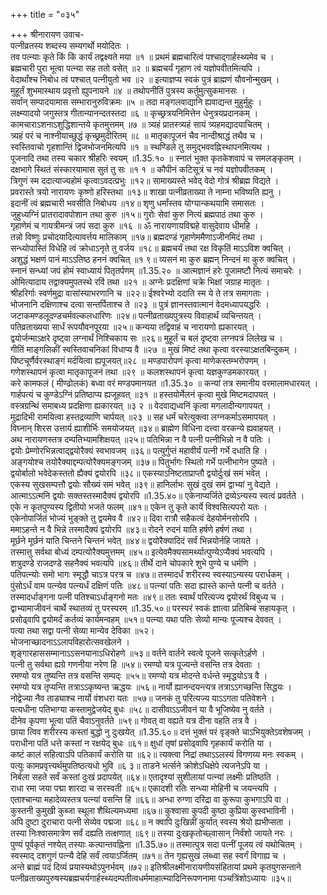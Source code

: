 +++
title = "०३५"

+++
श्रीनारायण उवाच-  
पत्नीव्रतस्य शब्दस्य सम्यगर्थो मयोदितः ।  
तव पत्न्याः कृते किं किं कार्यं तद्वक्ष्यते मया ॥१ ॥
प्रथमं ब्रह्मचारित्वं पश्चाद्गार्हस्थ्यमेव च ।  
ब्रह्मचारी पुरा भूत्वा पत्न्या सह ततो वसेत् ॥२ ॥
ब्रह्मचर्यं गृहाण त्वं यज्ञोपवीतमित्यपि ।  
वेदार्थांश्च निबोध त्वं पश्चात् पत्नीयुतो भव ॥२ ॥
इत्याज्ञप्य स्वकं पुत्रं ब्राह्मणं यौवनोन्मुखम् ।  
मुहूर्तं शुभमास्थाय प्रवृत्तो ह्युपनायने ॥४ ॥
तथोपनीतिं पुत्रस्य कर्तुमुत्सुकमानसः ।  
सर्वान् सम्पादयामास सम्भारानुरुविक्रमः ॥५ ॥
तदा मङ्गलवाद्यानि ह्यवाद्यन्त मुहुर्मुहुः ।  
लक्ष्म्यादयो जगुस्तत्र गीतान्यानन्दतस्तदा ॥६ ॥
कृच्छ्रत्रयनिमित्तेन धेनुत्रयप्रदानकम् ।  
कामचाराऽशनाऽशुद्धिशान्तये कृतमुत्तमम् ॥७ ॥
त्र्यहं प्रातस्त्र्यहं सायं त्र्यहमद्यादयाचितम् ।  
त्र्यहं परं च नाश्नीयाच्छुद्धं कृच्छ्रमुदीरितम् ॥८ ॥
मातृकापूजनं चैव नान्दीश्राद्धं तथैव च ।  
स्वस्तिवाचो गृहशान्तिं द्विजभोजनमित्यपि ॥१ ॥
स्थण्डिले तु समुद्भववह्निस्थापनमित्यथ ।  
पूजनादि तथा तस्य चकार श्रीहरिः स्वयम् ॥1.35.१० ॥
स्नातं भुक्त कृतकेशवापं च समलङ्कृतम् ।  
दक्षभागे स्थितं संस्कारयामास सुतं तु सः ॥१ १ ॥
कौपीनं कटिसूत्रं च नवं यज्ञोपवीतकम् ।  
त्रिगुणं स्म ददात्याज्यहोमं कृत्वाऽवदत्प्रभुः ॥१२॥
सामाख्यस्ते भवेद् वेदो गोत्रं श्रीब्रह्म विद्यते ।  
प्रवरास्ते त्रयो नारायणः कृष्णो हरिस्तथा ॥१३॥
शाखा पत्नीव्रताख्या ते नाम्ना भविष्यति ह्यनु ।  
इदानीं त्वं ब्रह्मचारी भवसीति निबोधय ॥१४॥
शृणु धर्मांस्तव योग्यान्कथयामि समासतः ।  
जुहुध्यग्निं प्रातरादावपोशान तथा कुरु ॥१५॥
गुरोः सेवां कुरु नित्यं ब्रह्मपाठं तथा कुरु ।  
गृहाणेमं च गायत्रीमन्त्रं जपं सदा कुरु ॥१६ ॥
ॐ नारायणायविद्महे वासुदेवाय धीमहि ।  
तन्नो विष्णुः प्रचोदयादित्यावर्त्तय मालिकाम् ॥१७॥
ब्रह्मदण्डं गृहाणेममैणाऽजीनमिदं तथा ।  
सन्ध्योपास्तिं विधेहि त्वं क्रोधाऽनृते तु वर्जय ॥१८॥
ब्रह्मचर्यं तथा रक्ष विकृतिं माऽऽविश क्वचित् ।  
अशुद्धं भक्षणं पानं माऽऽतिष्ठ हननं क्वचित् ॥१ ९॥
व्यसनं मा कुरु ब्रह्मन् निन्दनं मा कुरु क्वचित् ।  
स्नानं सन्ध्यां जपं होमं स्वाध्यायं पितृतर्पणम् ॥1.35.२० ॥
आत्मज्ञानं हरेः पूजामष्टौ नित्यं समाचरेः ।  
ओमित्यादाय तद्वाक्यमुपतस्थे रविं तथा ॥२१ ॥
अग्नेः प्रदक्षिणां चक्रे भिक्षां जग्राह मातृतः ।  
श्रीहरिर्गाः स्वर्णमुद्रा वासांस्याभरणानि च ॥२२॥
ईश्वरेभ्यो ददाति स्म ये ते तत्र समागताः ।  
भोजनानि दक्षिणाश्च दत्वा सन्तर्पिताश्च ते ॥२३ ॥
पुत्रं ज्ञानस्तवात्मानं वेदमध्यापयद्धरिः ।  
जटाकमण्डलूदण्डचर्मवल्कलधारिणः ॥२४॥
पत्नीव्रताख्यपुत्रस्य विवाहार्थं व्यचिन्तयत् ।  
पतिव्रताख्यया सार्धं रूपयौवनपूरया ॥२५॥
कन्यया तद्विवाहं च नारायणो ह्यकारयत् ।  
द्वयोर्जन्माऽक्षरे दृष्ट्वा लग्नार्थं निश्चिकाय सः ॥२६॥
मुहूर्तं च बलं दृष्ट्वा लग्नपत्रं लिलेख च ।  
गीतिं माङ्गलिकीं स्वस्तिवाचनिकां विधाप्य वै ॥२७ ॥
मुखं मिष्टं तथा कृत्वा वरस्याऽक्षतबिन्दुकम् ।  
पिष्टचूर्णैर्वरस्थाङ्गं मर्दयित्वा ह्यपूजयत्॥२८ ॥
मण्डपारोपणं कृत्वा माणेकस्तम्भरोपणम् ।  
गणेशस्थापनं कृत्वा मातृकापूजनं तथा ॥२९ ॥
कलशस्थापनं कृत्वा यज्ञकुण्डमकारयत् ।  
करे कामफलं ( मीण्ढोलकं) बध्वा वरं मण्डपमानयत ॥1.35.३० ॥
कन्यां तत्र समानीय वरमालामधारयत् ।  
गार्हपत्यं च कुण्डेऽग्निं प्रतिष्ठाप्य ह्यजूहवत् ॥३१ ॥
हस्तयोर्मेलनं कृत्वा मुखे मिष्टमदापयत् ।  
वस्त्रग्रन्थिं समाबध्य प्रदक्षिणा ह्यकारयत् ॥३ २ ॥
वेदवाद्यध्वनिं कृत्वा मगलादीन्यगापयत् ।  
मुद्रादिभी रामयित्वा हस्तद्रव्याणि चार्पयत् ॥२३ ॥
सह धर्मं चरेत्युक्त्वा लग्नकर्माऽसमापयत् ।  
विघ्नान् शिरस उत्तार्य ह्याशीर्भिः समयोजयत् ॥३४॥
ब्राह्मेण विधिना दत्त्वा वरकन्ये ह्यवाहयत् ।  
अथ नारायणस्तत्र दम्पतिभ्यामशिक्षयत् ॥२५॥
पतिभिन्ना न वै पत्नी पत्नीभिन्नो न वै पतिः ।  
द्वयोः प्रेम्णोरभिन्नत्वाद्द्वयोरैक्यं स्वभावजम् ॥३६॥
पत्युर्गुप्तं महावीर्यं पत्नी गर्भे दधाति हि ।  
अङ्गयोश्च तयोरैक्याद्दम्पत्योरैक्यमङ्गजम् ॥३७॥
पितुर्भागः स्थितो गर्भे पत्नीभागेन पुष्यते ।  
द्वयोर्बालो भवेदेकस्ततो ह्यैक्यं द्वयोरपि ॥३८॥
एकस्याऽनिष्टताप्राप्तौ द्वयोर्दुःखं समं भवेत् ।  
एकस्य सुखसम्पत्तौ द्वयोः सौख्यं समं भवेत् ॥३९॥
हानिर्लाभः सुखं दुखं समं द्वाभ्यां नु वेद्यते ।  
आत्माऽऽत्मनि द्वयोः सक्तस्तस्मादैक्यं द्वयोरपि ॥1.35.४०॥
एकेनाप्यर्जिते द्रव्येऽन्यस्य स्वत्वं प्रवर्तते ।  
एके न कृतपुण्यस्य द्वितीयो भजते फलम् ॥४१॥
एकेन तु कृते कार्ये विश्वसित्यपरो यतः ।  
एकेनोपार्जितं भोज्यं भुङ्क्ते तु द्वयमेव वै ॥४२॥
दिवा रात्रौ सहैकत्वं देहयोर्मनसोरपि ।  
ममाऽहन्ते न वै भिन्ने तस्मादैक्यं द्वयोरपि ॥४३॥
रोदने रुदनं याति हर्षणे हर्षणं तथा ।  
मूर्छने मूर्छनं याति चिन्तने चिन्तनं भवेत् ॥४४॥
द्वयोरैक्यादिदं सर्वं भिन्नयोर्नहि जायते ।  
तस्मात्तु सर्वथा बोध्यं दम्पत्योरैक्यमुत्तमम् ॥४५॥
इत्येवमैक्यसामर्थ्यात्पुण्येऽप्यैक्यं भवत्यपि ।  
शत्रुदण्डे राजदण्डे सहनैक्यं भवत्यपि ॥४६॥
तीर्थे दाने चोपकारे शुभे पुण्ये च धर्मणि ।  
पतिपत्न्योः समो भागः स्मृद्धौ चाऽत्र परत्र च ॥४७॥
तस्मादर्धं शरीरस्य स्वस्याऽन्यस्य परार्धकम् ।  
पुंसोऽर्धं वाम पत्न्येव पत्न्यर्धं दक्षिणं पतिः ॥४८॥
पत्न्यां पतिः सदा ह्यास्ते कान्ते पत्नी च वर्तते ।  
तस्मादर्धाङ्गना पत्नी पतिश्चाऽर्धाङ्गनो मतः ॥४९॥
ततः स्वार्थं परित्यज्य द्वयोरर्थं विबुध्य च ।  
द्वाभ्यामाजीवनं चार्थे स्थातव्यं तु परस्परम् ॥1.35.५०॥
परस्परं स्वकं ज्ञात्वा प्रतिबिम्बं सहायकृत् ।  
प्रसोढ्वापि द्वयोमर्दं कर्तव्यं कार्यमन्वहम् ॥५१॥
पत्न्या यथा पतिः सेव्यो मान्यः पूज्यश्च देववत् ।  
पत्या तथा सद्वा पत्नी सेव्या मान्येव देविका ॥५२।  
भोजनाच्छादनाऽऽलापविहारोत्सवखेलने ।  
शृङ्गारहाससम्मानाऽऽसनयानाऽधिरोहणे ॥५३॥
वर्तने वार्तने स्वत्वे पूजने सत्कृतेऽर्हणे ।  
पत्नी तु सर्वथा ह्यग्रे गणनीया नरेण हि ॥५४॥
रमण्यो यत्र पूज्यन्ते वसन्ति तत्र देवताः ।  
रमण्यो यत्र तुष्यन्ति तत्र वसन्ति सम्पद्ः ॥५५॥
रमण्यो यत्र मोदन्ते वर्धन्ते स्मृद्धयोऽत्र वै ।  
रमण्यो यत्र तृप्यन्ति तत्राऽऽकृष्यन्त ऋद्धयः ॥५६॥
नार्यो ह्यानन्दयन्त्यत्र तत्राऽऽगच्छन्ति सिद्धयः ।  
नोद्वेज्या नैव ताड्याश्च नार्यो वंशधरा यतः ॥५७॥
जनकं तु परित्यज्य याऽऽगता पतिवेशने ।  
पत्यधीना पतिभाग्या कस्तामुद्वेजयेद् बुधः ॥५८॥
दासीवाऽऽजीवनं या वै भूजिष्येव नु वर्तते ।  
दीनेव कृपणा भूत्वा पतिं चैवाऽनुवर्तते ॥५९॥
गोवत् वा वह्यते यत्र दीना वहति तत्र वै ।  
छाया त्विव शरीरस्य कस्तां बुद्धो नु दुःखयेत् ॥1.35.६०॥
दत्तं भुक्तं परं वृङ्क्ते चाऽभियुक्तेऽवशेषजम् ।  
पराधीना पतिं धत्ते कस्तां न रक्षयेद् बुधः ॥६१॥
क्षुधां तृषां प्रसोढ्वापि गृहकार्यं करोति या ।  
कष्टं कालं सहित्वाऽपि पतिकार्यं करोति या ॥६२॥
त्यक्त्वा निद्रां तथाऽऽलस्यं विगणय्य मनः स्वकम् ।  
पत्युः कामप्रवृत्त्यर्थमुपतिष्ठत्यधो भुवि ॥६ ३॥
ताडने भर्त्सने क्रोशेऽधिक्षेपे त्यजनेऽपि या ।  
निर्बला सहते सर्वं कस्तां दुःखं प्रदापयेत् ॥६४॥
एतादृश्यां सुशीलायां पत्न्यां लक्ष्मीः प्रतिष्ठति ।  
राधा रमा जया पद्मा शारदा च सरस्वती ॥६५॥
एकादशी रतिः सन्ध्या मोहिनी च जयन्त्यपि ।  
एताश्चान्या महादेव्यस्तत्र पत्न्यां वसन्ति हि ॥६६॥
अन्धा रुग्णा दरिद्रा वा कुरूपा कुभगाऽपि वा ।  
कुस्तनी कुमुखी कुब्जा स्थूला शैथिल्यमध्यमा ॥६७॥
कुश्वासा कुपदी कुष्ठा कुप्रिया कुस्वभाविनी ।  
अपि दुष्टा दुराचारा पत्नी सेव्येव पद्मजा ॥६८॥
न क्वापि दुःखिन्नीं कुर्यात् स्वस्य श्रेयो ह्यभीप्सता ।  
तस्या निःश्वासमात्रेण सर्वं दह्यति तत्क्षणात् ॥६९॥
तस्या दुःखकृतोच्छ्वासान् निर्वंशो जायते नरः ।  
पुण्यं पूर्वकृतं नश्येत् तस्याः कल्पान्तवह्निना ॥1.35.७०॥
तस्मात्पुत्र सदा पत्नीं पूजय त्वं यथोचितम् ।  
स्वस्माद् दशगुणं पत्न्यै देहि सर्वं त्वयाऽर्जितम् ॥७१॥
तेन गृह्यसुखं लब्ध्वा सह स्वर्गं विगाह्य च ।  
अन्ते ब्राह्मं पदं दिव्यं प्रयास्यथोऽपुनर्भवम् ॥७२॥
इतिश्रीलक्ष्मीनारायणीयसंहितायां प्रथमे कृतयुगसन्ताने पत्नीव्रताख्यपुरुषस्यब्रह्मचर्यगार्हस्थ्यदम्पतीत्वधर्ममाहात्म्यादिनिरूपणनामा पञ्चत्रिंशोऽध्यायः ॥३५॥
    
